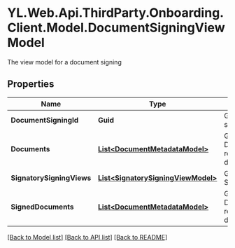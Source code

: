 # YL.Web.Api.ThirdParty.Onboarding.Client.Model.DocumentSigningViewModel
The view model for a document signing
## Properties

Name | Type | Description | Notes
------------ | ------------- | ------------- | -------------
**DocumentSigningId** | **Guid** | Gets or sets the document signing id (a GUID) | [optional] 
**Documents** | [**List&lt;DocumentMetadataModel&gt;**](DocumentMetadataModel.md) | Gets or sets a list of DocumentMetadataModels representing the unsigned documents | [optional] 
**SignatorySigningViews** | [**List&lt;SignatorySigningViewModel&gt;**](SignatorySigningViewModel.md) | Gets or sets a list of SignatorySigningViewModels | [optional] 
**SignedDocuments** | [**List&lt;DocumentMetadataModel&gt;**](DocumentMetadataModel.md) | Gets or sets a list of DocumentMetadataModels representing the signed documents | [optional] 

[[Back to Model list]](../README.md#documentation-for-models) [[Back to API list]](../README.md#documentation-for-api-endpoints) [[Back to README]](../README.md)

